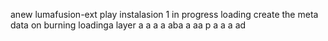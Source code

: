 anew lumafusion-ext
play
instalasion 1
in progress
loading
create the meta
data on burning
loadinga
layer
a
a
a
a
aba
a
aa
p
a
a
a
ad

